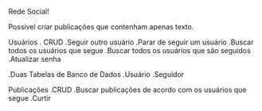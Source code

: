 Rede Social!

Possível criar publicações que contenham apenas texto.


Usuários 
 . CRUD
 .Seguir outro usuário
 .Parar de seguir um usuário
 .Buscar todos os usuários que segue
 .Buscar todos os usuários que são seguidos
 .Atualizar senha


.Duas Tabelas de Banco de Dados
 .Usuário
 .Seguidor



Publicações
 .CRUD
 .Buscar publicações de acordo com os usuários que segue
 .Curtir
